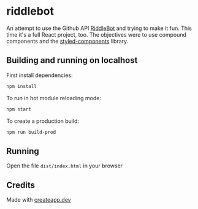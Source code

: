 # riddlebot

An attempt to use the Github API [RiddleBot](https://github.com/noops-challenge/riddlebot) and trying to make it fun. This time it's a full React project, too. The objectives were to use compound components and the [styled-components](https://www.npmjs.com/package/styled-components) library.

## Building and running on localhost

First install dependencies:

```sh
npm install
```

To run in hot module reloading mode:

```sh
npm start
```

To create a production build:

```sh
npm run build-prod
```

## Running

Open the file `dist/index.html` in your browser

## Credits

Made with [createapp.dev](https://createapp.dev/)

